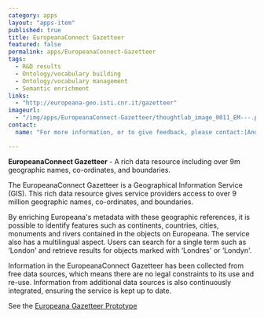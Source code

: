 ```yaml
---
category: apps
layout: "apps-item"
published: true
title: EuropeanaConnect Gazetteer
featured: false
permalink: apps/EuropeanaConnect-Gazetteer
tags: 
  - R&D results
  - Ontology/vocabulary building
  - Ontology/vocabulary management
  - Semantic enrichment
links: 
  - "http://europeana-geo.isti.cnr.it/gazetteer"
imageurl: 
  - "/img/apps/EuropeanaConnect-Gazetteer/thoughtlab_image_0011_EM---.png"
contact: 
  name: "For more information, or to give feedback, please contact:[Andr&eacute; Soares](andre.soares@ist.utl.pt) and [Gilberto Pedrosa](gilberto.pedrosa@ist.utl.pt)."

---
```

**EuropeanaConnect Gazetteer** - A rich data resource including over 9m geographic names, co-ordinates, and boundaries.

The EuropeanaConnect Gazetteer is a Geographical Information Service (GIS). This rich data resource gives service providers access to over 9 million geographic names, co-ordinates, and boundaries.

By enriching Europeana&#39;s metadata with these geographic references, it is possible to identify features such as continents, countries, cities, monuments and rivers contained in the objects on Europeana. The service also has a multilingual aspect. Users can search for a single term such as &lsquo;London&#39; and retrieve results for objects marked with &lsquo;Londres&#39; or &lsquo;Londyn&#39;.

Information in the EuropeanaConnect Gazetteer has been collected from free data sources, which means there are no legal constraints to its use and re-use. Information from additional data sources is also continuously integrated, ensuring the service is kept up to date.

See the [Europeana Gazetteer Prototype](http://europeana-geo.isti.cnr.it/gazetteer)




	
